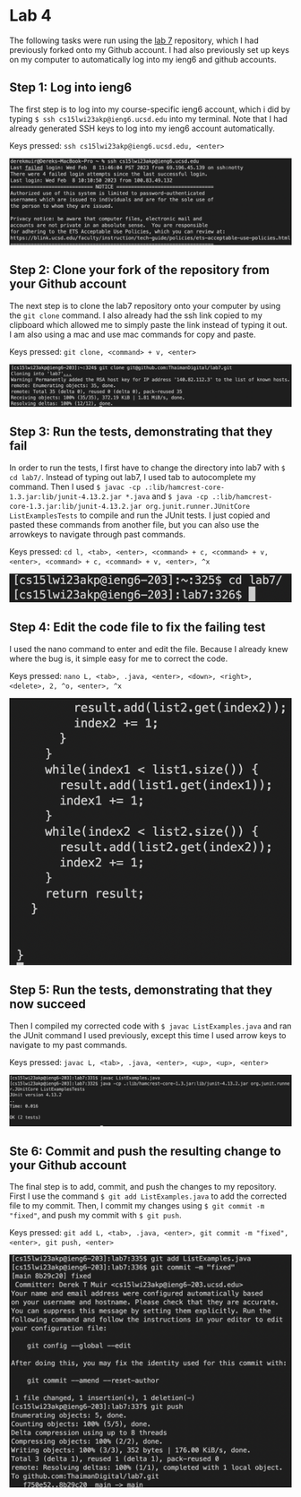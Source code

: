 # Lab 4

The following tasks were run using the [lab 7](https://github.com/ThaimanDigital/lab7) repository, which I had previously forked onto my Github account. I had also previously set up keys on my computer to automatically log into my ieng6 and github accounts.

## Step 1: Log into ieng6

The first step is to log into my course-specific ieng6 account, which i did by typing `$ ssh cs15lwi23akp@ieng6.ucsd.edu` into my terminal. Note that I had already generated SSH keys to log into my ieng6 account automatically. 

Keys pressed: `ssh cs15lwi23akp@ieng6.ucsd.edu, <enter>`

![](/images/Step1.png)

## Step 2: Clone your fork of the repository from your Github account

The next step is to clone the lab7 repository onto your computer by using the `git clone` command. I also already had the ssh link copied to my clipboard which allowed me to simply paste the link instead of typing it out. I am also using a mac and use mac commands for copy and paste.

Keys pressed: `git clone, <command> + v, <enter>`

![](/images/Step2.png)

## Step 3: Run the tests, demonstrating that they fail

In order to run the tests, I first have to change the directory into lab7 with `$ cd lab7/`. Instead of typing out lab7, I used tab to autocomplete my command. Then I used `$ javac -cp .:lib/hamcrest-core-1.3.jar:lib/junit-4.13.2.jar *.java` and `$ java -cp .:lib/hamcrest-core-1.3.jar:lib/junit-4.13.2.jar org.junit.runner.JUnitCore ListExamplesTests` to compile and run the JUnit tests. I just copied and pasted these commands from another file, but you can also use the arrowkeys to navigate through past commands.

Keys pressed: `cd l, <tab>, <enter>, <command> + c, <command> + v, <enter>, <command> + c, <command> + v, <enter>, ^x`

![](/images/Step3.png)

## Step 4: Edit the code file to fix the failing test

I used the nano command to enter and edit the file. Because I already knew where the bug is, it simple easy for me to correct the code.

Keys pressed: `nano L, <tab>, .java, <enter>, <down>, <right>, <delete>, 2, ^o, <enter>, ^x`

![](/images/Step4.png)

## Step 5: Run the tests, demonstrating that they now succeed

Then I compiled my corrected code with `$ javac ListExamples.java` and ran the JUnit command I used previously, except this time I used arrow keys to navigate to my past commands.

Keys pressed: `javac L, <tab>, .java, <enter>, <up>, <up>, <enter>`

![](/images/Step5.png)

## Ste 6: Commit and push the resulting change to your Github account

The final step is to add, commit, and push the changes to my repository. First I use the command `$ git add ListExamples.java` to add the corrected file to my commit. Then, I commit my changes using `$ git commit -m "fixed"`, and push my commit with `$ git push`.

Keys pressed: `git add L, <tab>, .java, <enter>, git commit -m "fixed", <enter>, git push, <enter>`

![](/images/Step6.png)

